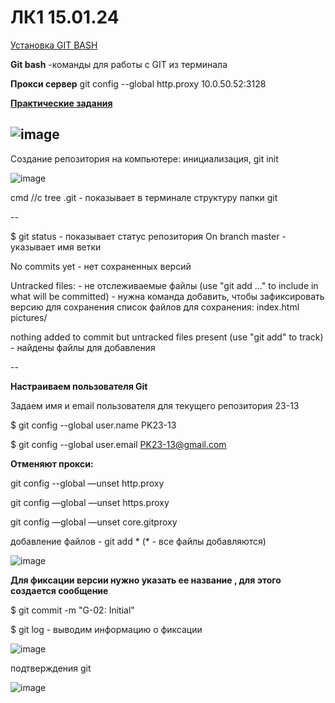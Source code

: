 # ЛК1 15.01.24
[Установка GIT BASH](https://git-scm.com/downloads)

**Git bash** -команды для работы с GIT из терминала

**Прокси сервер** git config --global http.proxy 10.0.50.52:3128

[**Практические задания**](https://smartiqa.ru/courses/git/answer-key)

![image](https://github.com/son4ez1/6sem/assets/113089517/4d056ccd-d13b-4e0f-891e-9e5c2dca4e1c)
---

Создание репозитория на компьютере: инициализация, git init 

![image](https://github.com/son4ez1/6sem/assets/113089517/7f0e8621-0dc2-4562-9960-dbb7eee1bb1e)

cmd //c tree .git - показывает в терминале структуру папки git

--

$ git status - показывает статус репозитория
On branch master - указывает имя ветки

No commits yet - нет сохраненных версий

Untracked files: - не отслеживаемые файлы 
  (use "git add <file>..." to include in what will be committed) - нужна команда добавить, чтобы зафиксировать версию для сохранения
  список файлов для сохранения:
        index.html
        pictures/

nothing added to commit but untracked files present (use "git add" to track) - найдены файлы для добавления

--

**Настраиваем пользователя Git**

Задаем имя и email пользователя для текущего репозитория 23-13 

$ git config  --global user.name PK23-13

$ git config  --global user.email PK23-13@gmail.com

**Отменяют прокси:**

git config --global —unset http.proxy

git config —global —unset https.proxy

git config —global —unset core.gitproxy

добавление файлов - git add * (* - все файлы добавляются)

![image](https://github.com/son4ez1/6sem/assets/113089517/475ef684-8a04-4cd7-9fb0-0b397d76682a)

**Для фиксации версии нужно указать ее название , для этого создается сообщение**

$ git commit -m "G-02: Initial" 

$ git log - выводим информацию о фиксации

![image](https://github.com/son4ez1/6sem/assets/113089517/82a4cc08-700f-4535-927c-eff91d650ac3)

подтверждения git

![image](https://github.com/son4ez1/6sem/assets/113089517/a7bbf279-9f71-42ac-a2b4-64bfcf8a724c)

